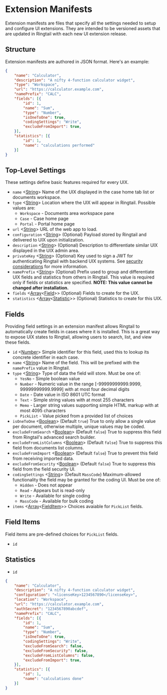 # Extension Manifests
Extension manifests are files that specify all the settings needed to setup and configure UI extensions. They are intended to be versioned assets that are updated in Ringtail with each new UI extension release.

## Structure
Extension manifests are authored in JSON format. Here's an example:
```json
{
    "name": "Calculator",
    "description": "A nifty 4-function calculator widget",
    "type": "Workspace",
    "url": "https://calculator.example.com",
    "namePrefix": "CALC",
    "fields": [{
        "id": 1,
        "name": "Sum",
        "type": "Number",
        "isOneToOne": true,
        "codingSettings": "Write",
        "excludeFromImport": true,
    }],
    "statistics": [{
        "id": 1,
        "name": "calculations performed"
    }]
}
```

## Top-Level Settings
These settings define basic features required for every UIX.

- `name` <[String]> Name of the UIX displayed in the case home tab list or documents workspace.
- `type` <[String]> Location where the UIX will appear in Ringtail. Possible values are:
  - `Workspace` - Documents area workspace pane
  - `Case` - Case home page
  - `Portal` - Portal home page
- `url` <[String]> URL of the web app to load.
- `configuration` <[String]> (Optional) Payload stored by Ringtail and delivered to UIX upon initialization.
- `description` <[String]> (Optional) Description to differentiate similar UIX displayed in the UIX admin area.
- `privateKey` <[String]> (Optional) Key used to sign a JWT for authenticating Ringtail with backend UIX systems. See [security considerations](README.md#security-considerations) for more information.
- `namePrefix` <[String]> (Optional) Prefix used to group and differentiate UIX fields and statistics from others in Ringtail. This value is required only if fields or statistics are specified. **NOTE: This value cannot be changed after installation.**
- `fields` <[Array]<[Field](#fields)>> (Optional) Fields to create for the UIX.
- `statistics` <[Array]<[Statistic](#statistics)>> (Optional) Statistics to create for this UIX.

## Fields
Providing field settings in an extension manifest allows Ringtail to automatically create fields in cases where it is installed. This is a great way to expose UIX states to Ringtail, allowing users to search, list, and view these fields.

- `id` <[Number]> Simple identifier for this field, used this to lookup its concrete identifier in each case.
- `name` <[String]> Name of the field. This will be prefixed with the `namePrefix` value in Ringtail.
- `type` <[String]> Type of data the field will store. Must be one of:
  - `YesNo` - Simple boolean value
  - `Number` - Numeric value in the range [-99999999999.9999, 99999999999.9999] with at most four decimal digits
  - `Date` - Date value in ISO 8601 UTC format
  - `Text` - Simple string values with at most 255 characters
  - `Memo` - Larger string values supporting simple HTML markup with at most 4095 characters
  - `PickList` - Value picked from a provided list of choices
- `isOneToOne` <[Boolean]> (Default `true`) True to only allow a single value per document, otherwise multiple, unique values may be coded.
- `excludeFromSearch` <[Boolean]> (Default `false`) True to suppress this field from Ringtail's advanced search builder.
- `excludeFromListColumns` <[Boolean]> (Default `false`) True to suppress this field from documents list columns.
- `excludeFromImport` <[Boolean]> (Default `false`) True to prevent this field from receiving imported data.
- `excludeFromSecurity` <[Boolean]> (Default `false`) True to suppress this field from the field security UI.
- `codingSettings` <[String]> (Default `MassCode`) Maximum-allowed functionality the field may be granted for the coding UI. Must be one of:
  - `Hidden` - Does not appear
  - `Read` - Appears but is read-only
  - `Write` - Available for single coding
  - `MassCode` - Available for bulk coding
- `items` <[Array]<[FieldItem](#field-items)>> Choices avaiable for `PickList` fields.

## Field Items
Field items are pre-defined choices for `PickList` fields.
- `id`

## Statistics

- `id`

```json
{
    "name": "Calculator",
    "description": "A nifty 4-function calculator widget",
    "configuration": "<licenseKey>1234567890</licenseKey>",
    "location": "Workspace",
    "url": "https://calculator.example.com",
    "authSecret": "1234567890abcdef",
    "namePrefix": "CALC",
    "fields": [{
        "id": 1,
        "name": "Sum",
        "type": "Number",
        "isOneToOne": true,
        "codingSettings": "Write",
        "excludeFromSearch": false,
        "excludeFromSecurity": false,
        "excludeFromListColumns": false,
        "excludeFromImport": true,
    }],
    "statistics": [{
        "id": 1,
        "name": "calculations done"
    }]
}
```


[null]: https://developer.mozilla.org/en-US/docs/Web/JavaScript/Reference/Global_Objects/null "null"
[Array]: https://developer.mozilla.org/en-US/docs/Web/JavaScript/Reference/Global_Objects/Array "Array"
[boolean]: https://developer.mozilla.org/en-US/docs/Web/JavaScript/Data_structures#Boolean_type "Boolean"
[number]: https://developer.mozilla.org/en-US/docs/Web/JavaScript/Data_structures#Number_type "Number"
[Object]: https://developer.mozilla.org/en-US/docs/Web/JavaScript/Reference/Global_Objects/Object "Object"
[string]: https://developer.mozilla.org/en-US/docs/Web/JavaScript/Data_structures#String_type "String"